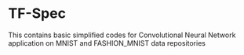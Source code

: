 # TF-Spec

This contains basic simplified codes for 
Convolutional Neural Network application on 
MNIST and FASHION_MNIST data repositories
